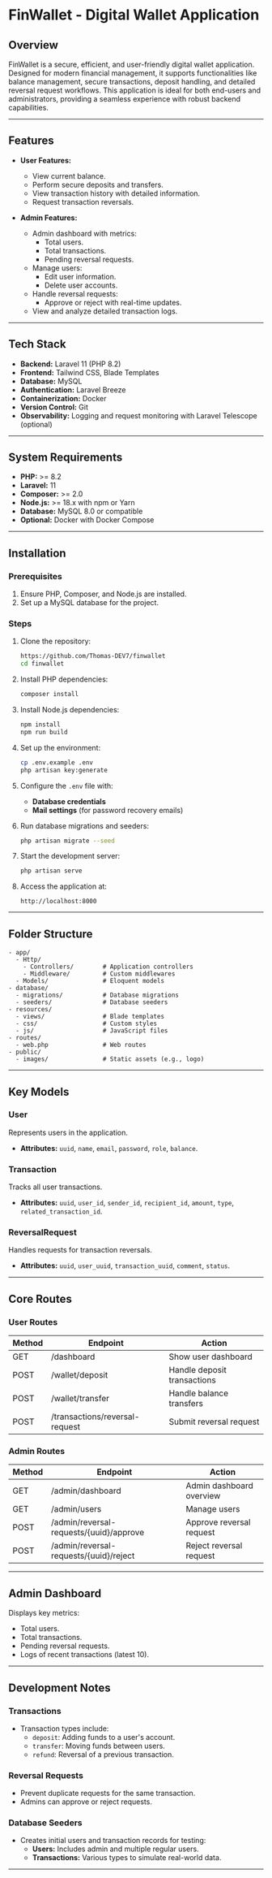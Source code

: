 # **FinWallet - Digital Wallet Application**

## **Overview**
FinWallet is a secure, efficient, and user-friendly digital wallet application. Designed for modern financial management, it supports functionalities like balance management, secure transactions, deposit handling, and detailed reversal request workflows. This application is ideal for both end-users and administrators, providing a seamless experience with robust backend capabilities.

---

## **Features**
- **User Features:**
  - View current balance.
  - Perform secure deposits and transfers.
  - View transaction history with detailed information.
  - Request transaction reversals.

- **Admin Features:**
  - Admin dashboard with metrics:
    - Total users.
    - Total transactions.
    - Pending reversal requests.
  - Manage users:
    - Edit user information.
    - Delete user accounts.
  - Handle reversal requests:
    - Approve or reject with real-time updates.
  - View and analyze detailed transaction logs.

---

## **Tech Stack**
- **Backend:** Laravel 11 (PHP 8.2)
- **Frontend:** Tailwind CSS, Blade Templates
- **Database:** MySQL
- **Authentication:** Laravel Breeze
- **Containerization:** Docker
- **Version Control:** Git
- **Observability:** Logging and request monitoring with Laravel Telescope (optional)

---

## **System Requirements**
- **PHP:** >= 8.2
- **Laravel:** 11
- **Composer:** >= 2.0
- **Node.js:** >= 18.x with npm or Yarn
- **Database:** MySQL 8.0 or compatible
- **Optional:** Docker with Docker Compose

---

## **Installation**

### **Prerequisites**
1. Ensure PHP, Composer, and Node.js are installed.
2. Set up a MySQL database for the project.

### **Steps**
1. Clone the repository:
   ```bash
   https://github.com/Thomas-DEV7/finwallet
   cd finwallet
   ```

2. Install PHP dependencies:
   ```bash
   composer install
   ```

3. Install Node.js dependencies:
   ```bash
   npm install
   npm run build
   ```

4. Set up the environment:
   ```bash
   cp .env.example .env
   php artisan key:generate
   ```

5. Configure the `.env` file with:
   - **Database credentials**
   - **Mail settings** (for password recovery emails)

6. Run database migrations and seeders:
   ```bash
   php artisan migrate --seed
   ```

7. Start the development server:
   ```bash
   php artisan serve
   ```

8. Access the application at:
   ```
   http://localhost:8000
   ```

---

## **Folder Structure**
```
- app/
  - Http/
    - Controllers/        # Application controllers
    - Middleware/         # Custom middlewares
  - Models/               # Eloquent models
- database/
  - migrations/           # Database migrations
  - seeders/              # Database seeders
- resources/
  - views/                # Blade templates
  - css/                  # Custom styles
  - js/                   # JavaScript files
- routes/
  - web.php               # Web routes
- public/
  - images/               # Static assets (e.g., logo)
```

---

## **Key Models**
### **User**
Represents users in the application.
- **Attributes:** `uuid`, `name`, `email`, `password`, `role`, `balance`.

### **Transaction**
Tracks all user transactions.
- **Attributes:** `uuid`, `user_id`, `sender_id`, `recipient_id`, `amount`, `type`, `related_transaction_id`.

### **ReversalRequest**
Handles requests for transaction reversals.
- **Attributes:** `uuid`, `user_uuid`, `transaction_uuid`, `comment`, `status`.

---

## **Core Routes**
### **User Routes**
| Method | Endpoint                  | Action                        |
|--------|---------------------------|-------------------------------|
| GET    | /dashboard                | Show user dashboard           |
| POST   | /wallet/deposit           | Handle deposit transactions   |
| POST   | /wallet/transfer          | Handle balance transfers      |
| POST   | /transactions/reversal-request | Submit reversal request |

### **Admin Routes**
| Method | Endpoint                          | Action                        |
|--------|-----------------------------------|-------------------------------|
| GET    | /admin/dashboard                  | Admin dashboard overview      |
| GET    | /admin/users                      | Manage users                  |
| POST   | /admin/reversal-requests/{uuid}/approve | Approve reversal request   |
| POST   | /admin/reversal-requests/{uuid}/reject  | Reject reversal request    |

---

## **Admin Dashboard**
Displays key metrics:
- Total users.
- Total transactions.
- Pending reversal requests.
- Logs of recent transactions (latest 10).

---

## **Development Notes**

### **Transactions**
- Transaction types include:
  - `deposit`: Adding funds to a user's account.
  - `transfer`: Moving funds between users.
  - `refund`: Reversal of a previous transaction.

### **Reversal Requests**
- Prevent duplicate requests for the same transaction.
- Admins can approve or reject requests.

### **Database Seeders**
- Creates initial users and transaction records for testing:
  - **Users:** Includes admin and multiple regular users.
  - **Transactions:** Various types to simulate real-world data.

---

<!-- ## **Screenshots**
### **User Dashboard**
![User Dashboard](path-to-user-dashboard.png)

### **Admin Dashboard**
![Admin Dashboard](path-to-admin-dashboard.png)

--- -->
<!-- 
## **Contributing**
1. Fork the repository.
2. Create a feature branch:
   ```bash
   git checkout -b feature-name
   ```
3. Commit and push your changes:
   ```bash
   git commit -m "Add feature"
   git push origin feature-name
   ```
4. Submit a pull request.

--- -->
<!-- 
## **License**
This project is licensed under the MIT License. -->
